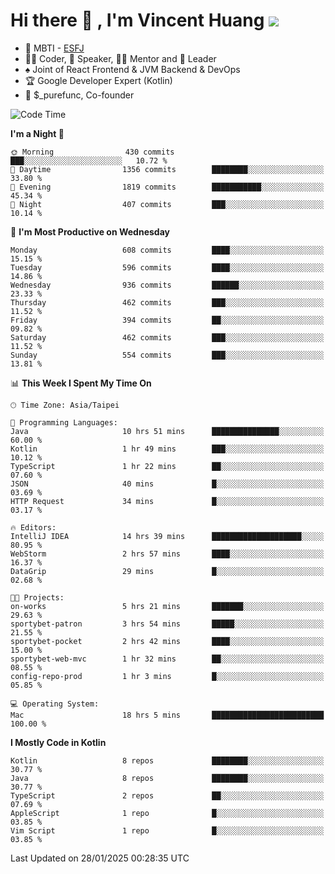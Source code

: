 # Hi there 👋 , I'm Vincent Huang ![](https://komarev.com/ghpvc/?username=Jian-Min-Huang)
- 👀 MBTI - [ESFJ](https://www.16personalities.com/esfj-personality)
- 👨‍💻 Coder, 🎤 Speaker, 👨‍🏫 Mentor and 🚀 Leader
- ♠️ Joint of React Frontend & JVM Backend & DevOps
- 🏆 Google Developer Expert (Kotlin)
- 💼 $_purefunc, Co-founder

<!--START_SECTION:waka-->
![Code Time](http://img.shields.io/badge/Code%20Time-4%2C885%20hrs%201%20min-blue)

**I'm a Night 🦉** 

```text
🌞 Morning                430 commits         ███░░░░░░░░░░░░░░░░░░░░░░   10.72 % 
🌆 Daytime                1356 commits        ████████░░░░░░░░░░░░░░░░░   33.80 % 
🌃 Evening                1819 commits        ███████████░░░░░░░░░░░░░░   45.34 % 
🌙 Night                  407 commits         ███░░░░░░░░░░░░░░░░░░░░░░   10.14 % 
```
📅 **I'm Most Productive on Wednesday** 

```text
Monday                   608 commits         ████░░░░░░░░░░░░░░░░░░░░░   15.15 % 
Tuesday                  596 commits         ████░░░░░░░░░░░░░░░░░░░░░   14.86 % 
Wednesday                936 commits         ██████░░░░░░░░░░░░░░░░░░░   23.33 % 
Thursday                 462 commits         ███░░░░░░░░░░░░░░░░░░░░░░   11.52 % 
Friday                   394 commits         ██░░░░░░░░░░░░░░░░░░░░░░░   09.82 % 
Saturday                 462 commits         ███░░░░░░░░░░░░░░░░░░░░░░   11.52 % 
Sunday                   554 commits         ███░░░░░░░░░░░░░░░░░░░░░░   13.81 % 
```


📊 **This Week I Spent My Time On** 

```text
🕑︎ Time Zone: Asia/Taipei

💬 Programming Languages: 
Java                     10 hrs 51 mins      ███████████████░░░░░░░░░░   60.00 % 
Kotlin                   1 hr 49 mins        ███░░░░░░░░░░░░░░░░░░░░░░   10.12 % 
TypeScript               1 hr 22 mins        ██░░░░░░░░░░░░░░░░░░░░░░░   07.60 % 
JSON                     40 mins             █░░░░░░░░░░░░░░░░░░░░░░░░   03.69 % 
HTTP Request             34 mins             █░░░░░░░░░░░░░░░░░░░░░░░░   03.17 % 

🔥 Editors: 
IntelliJ IDEA            14 hrs 39 mins      ████████████████████░░░░░   80.95 % 
WebStorm                 2 hrs 57 mins       ████░░░░░░░░░░░░░░░░░░░░░   16.37 % 
DataGrip                 29 mins             █░░░░░░░░░░░░░░░░░░░░░░░░   02.68 % 

🐱‍💻 Projects: 
on-works                 5 hrs 21 mins       ███████░░░░░░░░░░░░░░░░░░   29.63 % 
sportybet-patron         3 hrs 54 mins       █████░░░░░░░░░░░░░░░░░░░░   21.55 % 
sportybet-pocket         2 hrs 42 mins       ████░░░░░░░░░░░░░░░░░░░░░   15.00 % 
sportybet-web-mvc        1 hr 32 mins        ██░░░░░░░░░░░░░░░░░░░░░░░   08.55 % 
config-repo-prod         1 hr 3 mins         █░░░░░░░░░░░░░░░░░░░░░░░░   05.85 % 

💻 Operating System: 
Mac                      18 hrs 5 mins       █████████████████████████   100.00 % 
```

**I Mostly Code in Kotlin** 

```text
Kotlin                   8 repos             ████████░░░░░░░░░░░░░░░░░   30.77 % 
Java                     8 repos             ████████░░░░░░░░░░░░░░░░░   30.77 % 
TypeScript               2 repos             ██░░░░░░░░░░░░░░░░░░░░░░░   07.69 % 
AppleScript              1 repo              █░░░░░░░░░░░░░░░░░░░░░░░░   03.85 % 
Vim Script               1 repo              █░░░░░░░░░░░░░░░░░░░░░░░░   03.85 % 
```




 Last Updated on 28/01/2025 00:28:35 UTC
<!--END_SECTION:waka-->
